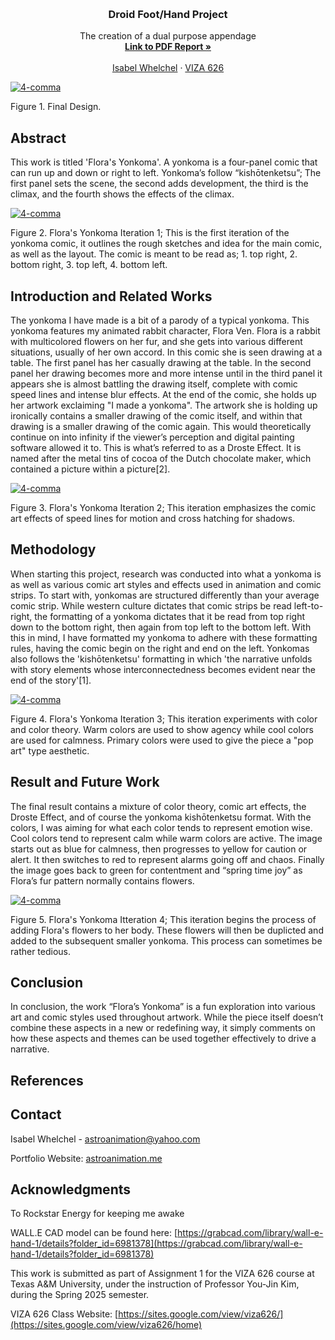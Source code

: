 <!-- Improved compatibility of back to top link: See: https://github.com/othneildrew/Best-README-Template/pull/73 -->
<a id="readme-top"></a>

<!-- PROJECT SHIELDS -->
<!--
*** I'm using markdown "reference style" links for readability.
*** Reference links are enclosed in brackets [ ] instead of parentheses ( ).
*** See the bottom of this document for the declaration of the reference variables
*** for contributors-url, forks-url, etc. This is an optional, concise syntax you may use.
*** https://www.markdownguide.org/basic-syntax/#reference-style-links
-->




<!-- PROJECT LOGO -->
<br />
<div align="center">
  </a>

  <h3 align="center">Droid Foot/Hand Project</h3>

  <p align="center">
    The creation of a dual purpose appendage
    <br />
    <a href="https://drive.google.com/file/d/1RCADC8EzU-FhASNdfd4ynTviInf4qRTo/view?usp=share_link"><strong>Link to PDF Report »</strong></a>
    <br />
    <br />
    <a href="https://astroanimation.me">Isabel Whelchel</a>
    &middot;
    <a href="https://sites.google.com/view/viza626/home">VIZA 626</a>
  </p>
</div>

[![4-comma][images-fig1]](https://astroanimation.me)

Figure 1. Final Design.

<!-- Abstract -->
## Abstract
This work is titled 'Flora's Yonkoma'. A yonkoma is a four-panel comic that can run up and down or right to left. Yonkoma’s follow “kishōtenketsu”; The first panel sets the scene, the second adds development, the third is the climax, and the fourth shows the effects of the climax.

[![4-comma][images-fig2]](https://astroanimation.me)

Figure 2. Flora's Yonkoma Iteration 1; This is the first iteration of the yonkoma comic, it outlines the rough sketches and idea for the main comic, as well as the layout. The comic is meant to be read as; 1. top right, 2. bottom right, 3. top left, 4. bottom left. 

<!-- Introduction and Related Works -->
## Introduction and Related Works

The yonkoma I have made is a bit of a parody of a typical yonkoma. This yonkoma features my animated rabbit character, Flora Ven. Flora is a rabbit with multicolored flowers on her fur, and she gets into various different situations, usually of her own accord. In this comic she is seen drawing at a table. The first panel has her casually drawing at the table. In the second panel her drawing becomes more and more intense until in the third panel it appears she is almost battling the drawing itself, complete with comic speed lines and intense blur effects. At the end of the comic, she holds up her artwork exclaiming "I made a yonkoma". The artwork she is holding up ironically contains a smaller drawing of the comic itself, and within that drawing is a smaller drawing of the comic again. This would theoretically continue on into infinity if the viewer’s perception and digital painting software allowed it to. This is what’s referred to as a Droste Effect. It is named after the metal tins of cocoa of the Dutch chocolate maker, which contained a picture within a picture[2].

[![4-comma][images-fig3]](https://astroanimation.me)

Figure 3. Flora's Yonkoma Iteration 2; This iteration emphasizes the comic art effects of speed lines for motion and cross hatching for shadows.

## Methodology

When starting this project, research was conducted into what a yonkoma is as well as various comic art styles and effects used in animation and comic strips. To start with, yonkomas are structured differently than your average comic strip. While western culture dictates that comic strips be read left-to-right, the formatting of a yonkoma dictates that it be read from top right down to the bottom right, then again from top left to the bottom left. With this in mind, I have formatted my yonkoma to adhere with these formatting rules, having the comic begin on the right and end on the left. Yonkomas also follows the 'kishōtenketsu' formatting in which 'the narrative unfolds with story elements whose interconnectedness becomes evident near the end of the story'[1].

[![4-comma][images-fig4]](https://astroanimation.me)

Figure 4. Flora's Yonkoma Iteration 3; This iteration experiments with color and color theory. Warm colors are used to show agency while cool colors are used for calmness. Primary colors were used to give the piece a "pop art" type aesthetic.

## Result and Future Work
The final result contains a mixture of color theory, comic art effects, the Droste Effect, and of course the yonkoma kishōtenketsu format. With the colors, I was aiming for what each color tends to represent emotion wise. Cool colors tend to represent calm while warm colors are active. The image starts out as blue for calmness, then progresses to yellow for caution or alert. It then switches to red to represent alarms going off and chaos. Finally the image goes back to green for contentment and “spring time joy” as Flora’s fur pattern normally contains flowers.

[![4-comma][images-fig5]](https://astroanimation.me)

Figure 5. Flora's Yonkoma Itteration 4; This iteration begins the process of adding Flora's flowers to her body. These flowers will then be duplicted and added to the subsequent smaller yonkoma. This process can sometimes be rather tedious.

## Conclusion
In conclusion, the work “Flora’s Yonkoma” is a fun exploration into various art and comic styles used throughout artwork. While the piece itself doesn’t combine these aspects in a new or redefining way, it simply comments on how these aspects and themes can be used together effectively to drive a narrative.


<!-- Bibliography -->
## References




<!-- CONTACT -->
## Contact

Isabel Whelchel - astroanimation@yahoo.com

Portfolio Website: [astroanimation.me](https://astroanimation.me)




<!-- ACKNOWLEDGMENTS -->
## Acknowledgments

To Rockstar Energy for keeping me awake

WALL.E CAD model can be found here: [https://grabcad.com/library/wall-e-hand-1/details?folder_id=6981378](https://grabcad.com/library/wall-e-hand-1/details?folder_id=6981378)

This work is submitted as part of Assignment 1 for the VIZA 626 course at Texas A&M University, under the instruction of Professor You-Jin Kim, during the Spring 2025 semester.

VIZA 626 Class Website: [https://sites.google.com/view/viza626/](https://sites.google.com/view/viza626/home)

<!-- MARKDOWN LINKS & IMAGES -->
<!-- https://www.markdownguide.org/basic-syntax/#reference-style-links -->
[contributors-shield]: https://img.shields.io/github/contributors/othneildrew/Best-README-Template.svg?style=for-the-badge
[contributors-url]: https://github.com/othneildrew/Best-README-Template/graphs/contributors
[forks-shield]: https://img.shields.io/github/forks/othneildrew/Best-README-Template.svg?style=for-the-badge
[forks-url]: https://github.com/othneildrew/Best-README-Template/network/members
[stars-shield]: https://img.shields.io/github/stars/othneildrew/Best-README-Template.svg?style=for-the-badge
[stars-url]: https://github.com/othneildrew/Best-README-Template/stargazers
[issues-shield]: https://img.shields.io/github/issues/othneildrew/Best-README-Template.svg?style=for-the-badge
[issues-url]: https://github.com/othneildrew/Best-README-Template/issues
[license-shield]: https://img.shields.io/github/license/othneildrew/Best-README-Template.svg?style=for-the-badge
[license-url]: https://github.com/othneildrew/Best-README-Template/blob/master/LICENSE.txt
[linkedin-shield]: https://img.shields.io/badge/-LinkedIn-black.svg?style=for-the-badge&logo=linkedin&colorB=555
[linkedin-url]: https://linkedin.com/in/othneildrew
[product-screenshot]: images/screenshot.png
[images-fig1]: fig1.JPG
[images-fig2]: fig2.JPG
[images-fig3]: fig3.JPG
[images-fig4]: fig4.JPG
[images-fig5]: fig5.JPG
[images-fig6]: images/fig6.png
[Next.js]: https://img.shields.io/badge/next.js-000000?style=for-the-badge&logo=nextdotjs&logoColor=white
[Next-url]: https://nextjs.org/
[React.js]: https://img.shields.io/badge/React-20232A?style=for-the-badge&logo=react&logoColor=61DAFB
[React-url]: https://reactjs.org/
[Vue.js]: https://img.shields.io/badge/Vue.js-35495E?style=for-the-badge&logo=vuedotjs&logoColor=4FC08D
[Vue-url]: https://vuejs.org/
[Angular.io]: https://img.shields.io/badge/Angular-DD0031?style=for-the-badge&logo=angular&logoColor=white
[Angular-url]: https://angular.io/
[Svelte.dev]: https://img.shields.io/badge/Svelte-4A4A55?style=for-the-badge&logo=svelte&logoColor=FF3E00
[Svelte-url]: https://svelte.dev/
[Laravel.com]: https://img.shields.io/badge/Laravel-FF2D20?style=for-the-badge&logo=laravel&logoColor=white
[Laravel-url]: https://laravel.com
[Bootstrap.com]: https://img.shields.io/badge/Bootstrap-563D7C?style=for-the-badge&logo=bootstrap&logoColor=white
[Bootstrap-url]: https://getbootstrap.com
[JQuery.com]: https://img.shields.io/badge/jQuery-0769AD?style=for-the-badge&logo=jquery&logoColor=white
[JQuery-url]: https://jquery.com 
